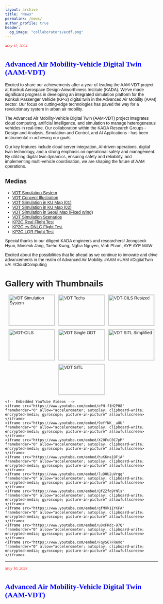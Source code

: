 ```yaml
---
layout: archive
title: "News"
permalink: /news/
author_profile: true
header:
  og_image: "collaborators/ecdf.png"
---
```


<span style="font-family: times, serif; font-size:10pt; font-style:italic; color:red"> May 12, 2024 </span>

# <span style="font-family: times, serif; font-size:18pt; font-style:bold; color:blue"> Advanced Air Mobility-Vehicle Digital Twin (AAM-VDT) </span>

Excited to share our achievements after a year of leading the AAM-VDT project at Konkuk Aerospace Design-Airworthiness Institute (KADA). We've made significant progress in developing an integrated simulation platform for the Konkuk Passenger Vehicle (KP-2) digital twin in the Advanced Air Mobility (AAM) sector. Our focus on cutting-edge technologies has paved the way for a revolutionary system in urban air mobility.

The Advanced Air Mobility-Vehicle Digital Twin (AAM-VDT) project integrates cloud computing, artificial intelligence, and simulation to manage heterogeneous vehicles in real-time. Our collaboration within the KADA Research Groups - Design and Analysis, Simulation and Control, and AI Applications - has been instrumental in achieving our goals.

Our key features include cloud server integration, AI-driven operations, digital twin technology, and a strong emphasis on operational safety and management. By utilizing digital twin dynamics, ensuring safety and reliability, and implementing multi-vehicle coordination, we are shaping the future of AAM operations.

## Medias

- [VDT Simulation System](https://youtu.be/ePH-f1H2PH8)
- [VDT Concept Illustration](https://youtu.be/9effNK__aOU)
- [VDT Simulation in KU Map (01)](https://youtu.be/X20FuC0C7pM)
- [VDT Simulation in KU Map (02)](https://youtu.be/huKKna1OFjA)
- [VDT Simulation in Seoul Map (Fixed Wing)](https://youtu.be/luD0U2uVrgg)
- [VDT Simulation Scenarios](https://youtu.be/QfZZfo9YNls)
- [KP2C Real Flight Test](https://youtu.be/qfMXk1IYKFA)
- [KP2C es-DNLC Flight Test](https://youtu.be/u0xFRdc-97Q)
- [KP2C LQR Flight Test](https://youtu.be/FqyS67FReXo)

Special thanks to our diligent KADA engineers and researchers! Jeongseok Hyun, Minseok Jang, Taeho Kwag, Nghia Nguyen, Vinh Pham, AYE AYE MAW

Excited about the possibilities that lie ahead as we continue to innovate and drive advancements in the realm of Advanced Air Mobility. #AAM #UAM #DigitalTwin #AI #CloudComputing

<html lang="en">
<head>
    <meta charset="UTF-8">
    <meta name="viewport" content="width=device-width, initial-scale=1.0">
    <title>Gallery with Thumbnails</title>
    <style>
        body {
            font-family: Arial, sans-serif;
        }
        .gallery {
            display: flex;
            flex-wrap: wrap;
            gap: 10px;
            justify-content: center;
        }
        .thumbnail {
            width: 150px;
            height: 100px;
            overflow: hidden;
            cursor: pointer;
            border: 2px solid #ddd;
            transition: 0.3s;
        }
        .thumbnail img {
            width: 100%;
            height: auto;
        }
        .thumbnail:hover {
            border-color: #333;
        }
        /* The Modal (background) */
        .modal {
            display: none;
            position: fixed;
            z-index: 1;
            padding-top: 100px;
            left: 0;
            top: 0;
            width: 100%;
            height: 100%;
            overflow: auto;
            background-color: rgb(0,0,0);
            background-color: rgba(0,0,0,0.9);
        }
        /* Modal Content (image) */
        .modal-content {
            margin: auto;
            display: block;
            width: 80%;
            max-width: 700px;
        }
        /* Caption of Modal Image */
        .caption {
            margin: auto;
            display: block;
            width: 80%;
            max-width: 700px;
            text-align: center;
            color: #ccc;
            padding: 10px 0;
            height: 150px;
        }
        /* Add Animation */
        .modal-content, .caption {  
            animation-name: zoom;
            animation-duration: 0.6s;
        }
        @keyframes zoom {
            from {transform:scale(0)}
            to {transform:scale(1)}
        }
        /* The Close Button */
        .close {
            position: absolute;
            top: 50px;
            right: 35px;
            color: #f1f1f1;
            font-size: 40px;
            font-weight: bold;
            transition: 0.3s;
        }
        .close:hover,
        .close:focus {
            color: #bbb;
            text-decoration: none;
            cursor: pointer;
        }
    </style>
</head>
<body>

<h1>Gallery with Thumbnails</h1>

<div class="gallery">
    <div class="thumbnail">
        <img src="anhnt2407/anhnt2407.github.io/images/news/VDT Simulation System.jpg" alt="VDT Simulation System" onclick="openModal(this)">
    </div>
    <div class="thumbnail">
        <img src="anhnt2407/anhnt2407.github.io/images/news/VDT Techs..jpg" alt="VDT Techs" onclick="openModal(this)">
    </div>
    <div class="thumbnail">
        <img src="anhnt2407/anhnt2407.github.io/images/news/VDT-CILS-Rezied.jpg" alt="VDT-CILS Resized" onclick="openModal(this)">
    </div>
    <div class="thumbnail">
        <img src="anhnt2407/anhnt2407.github.io/images/news/VDT-CILS.jpg" alt="VDT-CILS" onclick="openModal(this)">
    </div>
    <div class="thumbnail">
        <img src="anhnt2407/anhnt2407.github.io/images/news/VDT-Single-ODT.jpg" alt="VDT Single ODT" onclick="openModal(this)">
    </div>
    <div class="thumbnail">
        <img src="anhnt2407/anhnt2407.github.io/images/news/VDT-SITL-Simplified.jpg" alt="VDT SITL Simplified" onclick="openModal(this)">
    </div>
    <div class="thumbnail">
        <img src="anhnt2407/anhnt2407.github.io/images/news/VDT-SITL.jpg" alt="VDT SITL" onclick="openModal(this)">
    </div>
</div>

<!-- The Modal -->
<div id="myModal" class="modal">
    <span class="close" onclick="closeModal()">&times;</span>
    <img class="modal-content" id="img01">
    <div class="caption" id="caption"></div>
</div>

<script>
    function openModal(element) {
        document.getElementById('myModal').style.display = "block";
        document.getElementById('img01').src = element.src;
        document.getElementById('caption').innerHTML = element.alt;
    }

    function closeModal() {
        document.getElementById('myModal').style.display = "none";
    }
</script>

    <!-- Embedded YouTube Videos -->
    <iframe src="https://www.youtube.com/embed/ePH-f1H2PH8" frameborder="0" allow="accelerometer; autoplay; clipboard-write; encrypted-media; gyroscope; picture-in-picture" allowfullscreen></iframe>
    <iframe src="https://www.youtube.com/embed/9effNK__aOU" frameborder="0" allow="accelerometer; autoplay; clipboard-write; encrypted-media; gyroscope; picture-in-picture" allowfullscreen></iframe>
    <iframe src="https://www.youtube.com/embed/X20FuC0C7pM" frameborder="0" allow="accelerometer; autoplay; clipboard-write; encrypted-media; gyroscope; picture-in-picture" allowfullscreen></iframe>
    <iframe src="https://www.youtube.com/embed/huKKna1OFjA" frameborder="0" allow="accelerometer; autoplay; clipboard-write; encrypted-media; gyroscope; picture-in-picture" allowfullscreen></iframe>
    <iframe src="https://www.youtube.com/embed/luD0U2uVrgg" frameborder="0" allow="accelerometer; autoplay; clipboard-write; encrypted-media; gyroscope; picture-in-picture" allowfullscreen></iframe>
    <iframe src="https://www.youtube.com/embed/QfZZfo9YNls" frameborder="0" allow="accelerometer; autoplay; clipboard-write; encrypted-media; gyroscope; picture-in-picture" allowfullscreen></iframe>
    <iframe src="https://www.youtube.com/embed/qfMXk1IYKFA" frameborder="0" allow="accelerometer; autoplay; clipboard-write; encrypted-media; gyroscope; picture-in-picture" allowfullscreen></iframe>
    <iframe src="https://www.youtube.com/embed/u0xFRdc-97Q" frameborder="0" allow="accelerometer; autoplay; clipboard-write; encrypted-media; gyroscope; picture-in-picture" allowfullscreen></iframe>
    <iframe src="https://www.youtube.com/embed/FqyS67FReXo" frameborder="0" allow="accelerometer; autoplay; clipboard-write; encrypted-media; gyroscope; picture-in-picture" allowfullscreen></iframe>

</body>
</html>

------------------

<span style="font-family: times, serif; font-size:10pt; font-style:italic; color:red"> May 10, 2024 </span>

# <span style="font-family: times, serif; font-size:18pt; font-style:bold; color:blue"> Advanced Air Mobility-Vehicle Digital Twin (AAM-VDT) </span>
